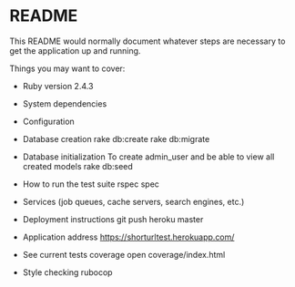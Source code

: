# README

This README would normally document whatever steps are necessary to get the
application up and running.

Things you may want to cover:

* Ruby version
2.4.3

* System dependencies

* Configuration

* Database creation
rake db:create
rake db:migrate

* Database initialization
To create admin_user and be able to view all created models
rake db:seed

* How to run the test suite
rspec spec

* Services (job queues, cache servers, search engines, etc.)

* Deployment instructions
git push heroku master

* Application address
https://shorturltest.herokuapp.com/

* See current tests coverage
open coverage/index.html

* Style checking
rubocop